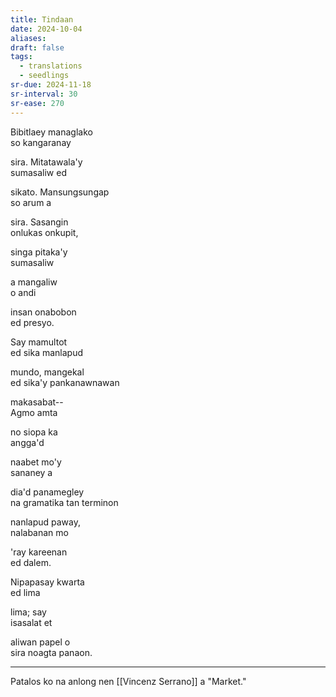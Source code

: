 ```yaml
---
title: Tindaan
date: 2024-10-04
aliases: 
draft: false
tags:
  - translations
  - seedlings
sr-due: 2024-11-18
sr-interval: 30
sr-ease: 270
---
```

Bibitlaey managlako  
so kangaranay

sira. Mitatawala'y  
sumasaliw ed

sikato. Mansungsungap  
so arum a

sira. Sasangin  
onlukas onkupit,

singa pitaka'y  
sumasaliw

a mangaliw  
o andi

insan onabobon  
ed presyo.

Say mamultot  
ed sika manlapud

mundo, mangekal  
ed sika'y pankanawnawan

makasabat--  
Agmo amta

no siopa ka  
angga'd

naabet mo'y  
sananey a

dia'd panamegley  
na gramatika tan terminon

nanlapud paway,  
nalabanan mo

'ray kareenan  
ed dalem.

Nipapasay kwarta  
ed lima

lima; say  
isasalat et

aliwan papel o  
sira noagta panaon.

***
Patalos ko na anlong nen [[Vincenz Serrano]] a "Market."